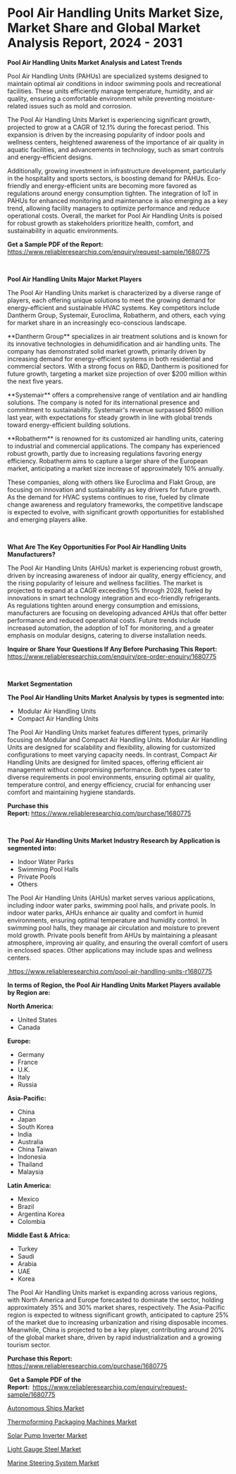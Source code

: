 <p><h1>Pool Air Handling Units Market Size, Market Share and Global Market Analysis Report, 2024 - 2031</h1></p><p><strong>Pool Air Handling Units Market Analysis and Latest Trends</strong></p>
<p><p>Pool Air Handling Units (PAHUs) are specialized systems designed to maintain optimal air conditions in indoor swimming pools and recreational facilities. These units efficiently manage temperature, humidity, and air quality, ensuring a comfortable environment while preventing moisture-related issues such as mold and corrosion.</p><p>The Pool Air Handling Units Market is experiencing significant growth, projected to grow at a CAGR of 12.1% during the forecast period. This expansion is driven by the increasing popularity of indoor pools and wellness centers, heightened awareness of the importance of air quality in aquatic facilities, and advancements in technology, such as smart controls and energy-efficient designs. </p><p>Additionally, growing investment in infrastructure development, particularly in the hospitality and sports sectors, is boosting demand for PAHUs. Eco-friendly and energy-efficient units are becoming more favored as regulations around energy consumption tighten. The integration of IoT in PAHUs for enhanced monitoring and maintenance is also emerging as a key trend, allowing facility managers to optimize performance and reduce operational costs. Overall, the market for Pool Air Handling Units is poised for robust growth as stakeholders prioritize health, comfort, and sustainability in aquatic environments.</p></p>
<p><strong>Get a Sample PDF of the Report:&nbsp;</strong> <a href="https://www.reliableresearchiq.com/enquiry/request-sample/1680775?utm_campaign=1581&utm_medium=2&utm_source=Github&utm_content=ia&utm_term=16122024&utm_id=pool-air-handling-units">https://www.reliableresearchiq.com/enquiry/request-sample/1680775</a></p>
<p>&nbsp;</p>
<p><strong>Pool Air Handling Units Major Market Players</strong></p>
<p><p>The Pool Air Handling Units market is characterized by a diverse range of players, each offering unique solutions to meet the growing demand for energy-efficient and sustainable HVAC systems. Key competitors include Dantherm Group, Systemair, Euroclima, Robatherm, and others, each vying for market share in an increasingly eco-conscious landscape.</p><p>**Dantherm Group** specializes in air treatment solutions and is known for its innovative technologies in dehumidification and air handling units. The company has demonstrated solid market growth, primarily driven by increasing demand for energy-efficient systems in both residential and commercial sectors. With a strong focus on R&D, Dantherm is positioned for future growth, targeting a market size projection of over $200 million within the next five years.</p><p>**Systemair** offers a comprehensive range of ventilation and air handling solutions. The company is noted for its international presence and commitment to sustainability. Systemair's revenue surpassed $600 million last year, with expectations for steady growth in line with global trends toward energy-efficient building solutions.</p><p>**Robatherm** is renowned for its customized air handling units, catering to industrial and commercial applications. The company has experienced robust growth, partly due to increasing regulations favoring energy efficiency. Robatherm aims to capture a larger share of the European market, anticipating a market size increase of approximately 10% annually.</p><p>These companies, along with others like Euroclima and Flakt Group, are focusing on innovation and sustainability as key drivers for future growth. As the demand for HVAC systems continues to rise, fueled by climate change awareness and regulatory frameworks, the competitive landscape is expected to evolve, with significant growth opportunities for established and emerging players alike.</p></p>
<p>&nbsp;</p>
<p><strong>What Are The Key Opportunities For Pool Air Handling Units Manufacturers?</strong></p>
<p><p>The Pool Air Handling Units (AHUs) market is experiencing robust growth, driven by increasing awareness of indoor air quality, energy efficiency, and the rising popularity of leisure and wellness facilities. The market is projected to expand at a CAGR exceeding 5% through 2028, fueled by innovations in smart technology integration and eco-friendly refrigerants. As regulations tighten around energy consumption and emissions, manufacturers are focusing on developing advanced AHUs that offer better performance and reduced operational costs. Future trends include increased automation, the adoption of IoT for monitoring, and a greater emphasis on modular designs, catering to diverse installation needs.</p></p>
<p><strong>Inquire or Share Your Questions If Any Before Purchasing This Report:</strong> <a href="https://www.reliableresearchiq.com/enquiry/pre-order-enquiry/1680775?utm_campaign=1581&utm_medium=2&utm_source=Github&utm_content=ia&utm_term=16122024&utm_id=pool-air-handling-units">https://www.reliableresearchiq.com/enquiry/pre-order-enquiry/1680775</a></p>
<p>&nbsp;</p>
<p><strong>Market Segmentation</strong></p>
<p><strong>The Pool Air Handling Units Market Analysis by types is segmented into:</strong></p>
<p><ul><li>Modular Air Handling Units</li><li>Compact Air Handling Units</li></ul></p>
<p><p>The Pool Air Handling Units market features different types, primarily focusing on Modular and Compact Air Handling Units. Modular Air Handling Units are designed for scalability and flexibility, allowing for customized configurations to meet varying capacity needs. In contrast, Compact Air Handling Units are designed for limited spaces, offering efficient air management without compromising performance. Both types cater to diverse requirements in pool environments, ensuring optimal air quality, temperature control, and energy efficiency, crucial for enhancing user comfort and maintaining hygiene standards.</p></p>
<p><strong>Purchase this Report:&nbsp;</strong><a href="https://www.reliableresearchiq.com/purchase/1680775?utm_campaign=1581&utm_medium=2&utm_source=Github&utm_content=ia&utm_term=16122024&utm_id=pool-air-handling-units">https://www.reliableresearchiq.com/purchase/1680775</a></p>
<p>&nbsp;</p>
<p><strong>The Pool Air Handling Units Market Industry Research by Application is segmented into:</strong></p>
<p><ul><li>Indoor Water Parks</li><li>Swimming Pool Halls</li><li>Private Pools</li><li>Others</li></ul></p>
<p><p>The Pool Air Handling Units (AHUs) market serves various applications, including indoor water parks, swimming pool halls, and private pools. In indoor water parks, AHUs enhance air quality and comfort in humid environments, ensuring optimal temperature and humidity control. In swimming pool halls, they manage air circulation and moisture to prevent mold growth. Private pools benefit from AHUs by maintaining a pleasant atmosphere, improving air quality, and ensuring the overall comfort of users in enclosed spaces. Other applications may include spas and wellness centers.</p></p>
<p><a href="https://www.reliableresearchiq.com/pool-air-handling-units-r1680775?utm_campaign=1581&utm_medium=2&utm_source=Github&utm_content=ia&utm_term=16122024&utm_id=pool-air-handling-units">&nbsp;https://www.reliableresearchiq.com/pool-air-handling-units-r1680775</a></p>
<p><strong>In terms of Region, the Pool Air Handling Units Market Players available by Region are:</strong></p>
<p>
    <p> <strong> North America: </strong>
        <ul>
            <li>United States</li>
            <li>Canada</li>
        </ul>
        </p> 
    <p> <strong> Europe: </strong>
        <ul>
            <li>Germany</li>
            <li>France</li>
            <li>U.K.</li>
            <li>Italy</li>
            <li>Russia</li>
        </ul>
        </p> 
    <p> <strong> Asia-Pacific: </strong>
        <ul>
            <li>China</li>
            <li>Japan</li>
            <li>South Korea</li>
            <li>India</li>
            <li>Australia</li>
            <li>China Taiwan</li>
            <li>Indonesia</li>
            <li>Thailand</li>
            <li>Malaysia</li>
        </ul>
        </p> 
    <p> <strong> Latin America: </strong>
        <ul>
            <li>Mexico</li>
            <li>Brazil</li>
            <li>Argentina Korea</li>
            <li>Colombia</li>
        </ul>
        </p> 
    <p> <strong> Middle East & Africa: </strong>
        <ul>
            <li>Turkey</li>
            <li>Saudi</li>
            <li>Arabia</li>
            <li>UAE</li>
            <li>Korea</li>
        </ul>
    </p>
    </p>
<p><p>The Pool Air Handling Units market is expanding across various regions, with North America and Europe forecasted to dominate the sector, holding approximately 35% and 30% market shares, respectively. The Asia-Pacific region is expected to witness significant growth, anticipated to capture 25% of the market due to increasing urbanization and rising disposable incomes. Meanwhile, China is projected to be a key player, contributing around 20% of the global market share, driven by rapid industrialization and a growing tourism sector.</p></p>
<p><strong>Purchase this Report: </strong><a href="https://www.reliableresearchiq.com/purchase/1680775?utm_campaign=1581&utm_medium=2&utm_source=Github&utm_content=ia&utm_term=16122024&utm_id=pool-air-handling-units">https://www.reliableresearchiq.com/purchase/1680775</a></p>
<p>&nbsp;<strong>Get a Sample PDF of the Report:&nbsp;&nbsp;</strong><a href="https://www.reliableresearchiq.com/enquiry/request-sample/1680775?utm_campaign=1581&utm_medium=2&utm_source=Github&utm_content=ia&utm_term=16122024&utm_id=pool-air-handling-units">https://www.reliableresearchiq.com/enquiry/request-sample/1680775</a></p>
<p><strong></strong></p>
<p><p><a href="https://www.linkedin.com/pulse/a-mkt-nova-vc8zf?utm_campaign=1581&utm_medium=2&utm_source=Github&utm_content=ia&utm_term=16122024&utm_id=pool-air-handling-units">Autonomous Ships Market</a></p><p><a href="https://www.linkedin.com/pulse/future-growth-prospects-thermoforming-packaging-machines-horse?utm_campaign=1581&utm_medium=2&utm_source=Github&utm_content=ia&utm_term=16122024&utm_id=pool-air-handling-units">Thermoforming Packaging Machines Market</a></p><p><a href="https://www.linkedin.com/pulse/forecasting-future-solar-pump-inverter-market-size-projected-vduee?utm_campaign=1581&utm_medium=2&utm_source=Github&utm_content=ia&utm_term=16122024&utm_id=pool-air-handling-units">Solar Pump Inverter Market</a></p><p><a href="https://www.linkedin.com/pulse/market-leaders-laggards-global-light-gauge-steel-trends-5qezc?utm_campaign=1581&utm_medium=2&utm_source=Github&utm_content=ia&utm_term=16122024&utm_id=pool-air-handling-units">Light Gauge Steel Market</a></p><p><a href="https://www.linkedin.com/pulse/projected-market-growth-marine-steering-system-95-cagr-5cnte?utm_campaign=1581&utm_medium=2&utm_source=Github&utm_content=ia&utm_term=16122024&utm_id=pool-air-handling-units">Marine Steering System Market</a></p></p>